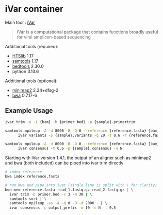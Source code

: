 # iVar container

Main tool : [iVar](https://andersen-lab.github.io/ivar/html/manualpage.html)

> iVar is a computational package that contains functions broadly useful for viral amplicon-based sequencing

Additional tools (required):

* [HTSlib](https://github.com/samtools/htslib) 1.17
* [samtools](http://www.htslib.org/) 1.17
* [bedtools](https://bedtools.readthedocs.io/en/latest/) 2.30.0
* python 3.10.6

Additional tools (optional):
* [minimap2](https://github.com/lh3/minimap2) 2.24+dfsg-2
* [bwa](https://bio-bwa.sourceforge.net/) 0.7.17-6

## Example Usage

```bash
ivar trim -e -i {bam} -b {primer bed} -p {sample}.primertrim
```

```bash
samtools mpileup -A -d 8000 -B -Q 0 --reference {reference.fasta} {bam} | \
      ivar variants -p {sample}.variants -q 20 -t 0.6 -r {reference.fasta} -g {reference.gff}
```

```bash
samtools mpileup -A -d 8000 -B -Q 0 --reference {reference.fasta} {bam} | \
      ivar consensus -t 0.6 -p {sample}.consensus -n N
```

Starting with iVar version 1.4.1, the output of an aligner such as minimap2 and bwa (both included) can be piped into ivar trim directly
```bash
# index reference
bwa index reference.fasta

# run bwa and pipe into ivar (single line is split with \ for clarity)
bwa mem reference.fasta read_1.fastq.gz read_2.fastq.gz | \
  ivar trim -b primer.bed -x 3 -m 30 | \
  samtools sort | \
  samtools mpileup -aa -A -Q 0 -B -d 2000 - | \
  ivar consensus -p output_prefix -m 10 -n N -t 0.5
```
